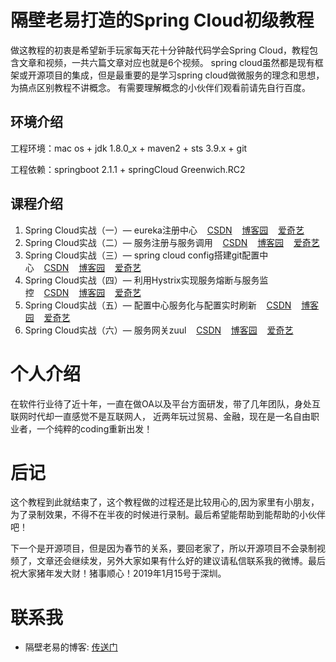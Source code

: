 # 隔壁老易打造的Spring Cloud初级教程

做这教程的初衷是希望新手玩家每天花十分钟敲代码学会Spring Cloud，教程包含文章和视频，一共六篇文章对应也就是6个视频。
spring cloud虽然都是现有框架或开源项目的集成，但是最重要的是学习spring cloud做微服务的理念和思想，为搞点区别教程不讲概念。
有需要理解概念的小伙伴们观看前请先自行百度。

## 环境介绍

工程环境：mac os + jdk 1.8.0_x + maven2 + sts 3.9.x + git

工程依赖：springboot 2.1.1 + springCloud Greenwich.RC2

## 课程介绍

1. Spring Cloud实战（一）— eureka注册中心&nbsp;&nbsp;&nbsp;&nbsp;[CSDN](https://blog.csdn.net/yb2020/article/details/85984472)&nbsp;&nbsp;&nbsp;&nbsp;[博客园](https://www.cnblogs.com/yb2020/p/10231961.html)&nbsp;&nbsp;&nbsp;&nbsp;[爱奇艺](http://www.iqiyi.com/w_19s4owf64d.html)
2. Spring Cloud实战（二）— 服务注册与服务调用&nbsp;&nbsp;&nbsp;&nbsp;[CSDN](https://blog.csdn.net/yb2020/article/details/86003519)&nbsp;&nbsp;&nbsp;&nbsp;[博客园](https://www.cnblogs.com/yb2020/p/10248042.html)&nbsp;&nbsp;&nbsp;&nbsp;[爱奇艺](http://www.iqiyi.com/w_19s6cunjf1.html)
3. Spring Cloud实战（三）— spring cloud config搭建git配置中心&nbsp;&nbsp;&nbsp;&nbsp;[CSDN](https://blog.csdn.net/yb2020/article/details/86138156)&nbsp;&nbsp;&nbsp;&nbsp;[博客园](https://www.cnblogs.com/yb2020/p/10258687.html)&nbsp;&nbsp;&nbsp;&nbsp;[爱奇艺](http://www.iqiyi.com/w_19s6fsi8r1.html)
4. Spring Cloud实战（四）— 利用Hystrix实现服务熔断与服务监控&nbsp;&nbsp;&nbsp;&nbsp;[CSDN](https://blog.csdn.net/yb2020/article/details/86292813)&nbsp;&nbsp;&nbsp;&nbsp;[博客园](https://www.cnblogs.com/yb2020/p/10264331.html)&nbsp;&nbsp;&nbsp;&nbsp;[爱奇艺](http://www.iqiyi.com/w_19s6h3ky9t.html)
5. Spring Cloud实战（五）— 配置中心服务化与配置实时刷新&nbsp;&nbsp;&nbsp;&nbsp;[CSDN](https://blog.csdn.net/yb2020/article/details/86388642)&nbsp;&nbsp;&nbsp;&nbsp;[博客园](https://www.cnblogs.com/yb2020/p/10264368.html)&nbsp;&nbsp;&nbsp;&nbsp;[爱奇艺](http://www.iqiyi.com/w_19s6h1u9pd.html)
6. Spring Cloud实战（六）— 服务网关zuul&nbsp;&nbsp;&nbsp;&nbsp;[CSDN](https://blog.csdn.net/yb2020/article/details/86485290)&nbsp;&nbsp;&nbsp;&nbsp;[博客园](https://www.cnblogs.com/yb2020/p/10269649.html)&nbsp;&nbsp;&nbsp;&nbsp;[爱奇艺](http://www.iqiyi.com/w_19s6evaw2d.html)


# 个人介绍
在软件行业待了近十年，一直在做OA以及平台方面研发，带了几年团队，身处互联网时代却一直感觉不是互联网人，
近两年玩过贸易、金融，现在是一名自由职业者，一个纯粹的coding重新出发！

# 后记
这个教程到此就结束了，这个教程做的过程还是比较用心的,因为家里有小朋友，为了录制效果，不得不在半夜的时候进行录制。最后希望能帮助到能帮助的小伙伴吧！

下一个是开源项目，但是因为春节的关系，要回老家了，所以开源项目不会录制视频了，文章还会继续发，另外大家如果有什么好的建议请私信联系我的微博。最后祝大家猪年发大财！猪事顺心！2019年1月15号于深圳。

# 联系我
- 隔壁老易的博客: [传送门](http://yi.wuhuhai.com/aboutMe)


